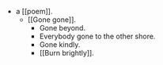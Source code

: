 - a [[poem]].
  - [[Gone gone]].
    - Gone beyond.
    - Everybody gone to the other shore.
    - Gone kindly.
    - [[Burn brightly]].
